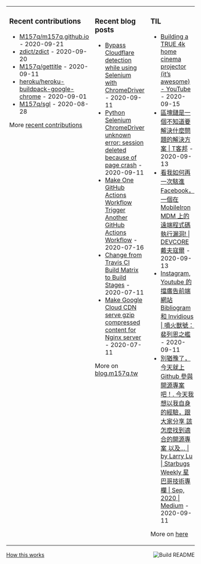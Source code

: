 <table><tr><td valign="top">

### Recent contributions
<!-- recent_contributions starts -->
* [M157q/m157q.github.io](https://github.com/M157q/m157q.github.io) - 2020-09-21
* [zdict/zdict](https://github.com/zdict/zdict) - 2020-09-20
* [M157q/gettitle](https://github.com/M157q/gettitle) - 2020-09-11
* [heroku/heroku-buildpack-google-chrome](https://github.com/heroku/heroku-buildpack-google-chrome) - 2020-09-01
* [M157q/sgl](https://github.com/M157q/sgl) - 2020-08-28
<!-- recent_contributions ends -->
More [recent contributions](https://github.com/M157q/M157q/blob/main/recent_contributions.md)
</td><td valign="top">

### Recent blog posts
<!-- blog starts -->
* [Bypass Cloudflare detection while using Selenium with ChromeDriver](https://blog.m157q.tw/posts/2020/09/11/bypass-cloudflare-detection-while-using-selenium-with-chromedriver/) - 2020-09-11
* [Python Selenium ChromeDriver unknown error: session deleted because of page crash](https://blog.m157q.tw/posts/2020/09/11/python-selenium-chromedriver-unknown-error-session-deleted-because-of-page-crash/) - 2020-09-11
* [Make One GitHub Actions Workflow Trigger Another GitHub Actions Workflow](https://blog.m157q.tw/posts/2020/07/16/make-one-github-actions-workflow-trigger-another-github-actions-workflow/) - 2020-07-16
* [Change from Travis CI Build Matrix to Build Stages](https://blog.m157q.tw/posts/2020/07/11/change-from-travis-ci-build-matrix-to-build-stages/) - 2020-07-11
* [Make Google Cloud CDN serve gzip compressed content for Nginx server](https://blog.m157q.tw/posts/2020/07/11/make-google-cloud-cdn-serve-gzip-compressed-content-for-nginx-server/) - 2020-07-11
<!-- blog ends -->
More on [blog.m157q.tw](https://blog.m157q.tw/)
</td><td valign="top">

### TIL
<!-- tils starts -->
* [Building a TRUE 4k home cinema projector (it’s awesome) - YouTube](https://github.com/M157q/m157q.github.io/issues/1207) - 2020-09-15
* [區塊鏈是一個不知道要解決什麼問題的解決方案 | T客邦](https://github.com/M157q/m157q.github.io/issues/1206) - 2020-09-13
* [看我如何再一次駭進 Facebook，一個在 MobileIron MDM 上的遠端程式碼執行漏洞! | DEVCORE 戴夫寇爾](https://github.com/M157q/m157q.github.io/issues/1205) - 2020-09-13
* [Instagram, Youtube 的擋廣告前端網站 Bibliogram 和 Invidious | 噴火獸號：裴列恩之艦](https://github.com/M157q/m157q.github.io/issues/1204) - 2020-09-11
* [別猶豫了，今天就上 Github 參與開源專案吧！. 今天我想以我自身的經驗，跟大家分享 該怎麼找到適合的開源專案 以及… | by Larry Lu | Starbugs Weekly 星巴哥技術專欄 | Sep, 2020 | Medium](https://github.com/M157q/m157q.github.io/issues/1203) - 2020-09-11
<!-- tils ends -->
More on [here](https://github.com/M157q/m157q.github.io/issues?q=is%3Aissue+is%3Aopen+sort%3Aupdated-desc)
</td></tr></table>

<a href="https://github.com/M157q/M157q/actions"><img src="https://github.com/M157q/M157q/workflows/Build%20README/badge.svg" align="right" alt="Build README"></a> <a href="https://simonwillison.net/2020/Jul/10/self-updating-profile-readme/">How this works</a>
